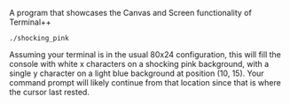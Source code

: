 A program that showcases the Canvas and Screen functionality of Terminal++

    ./shocking_pink

Assuming your terminal is in the usual 80x24 configuration, this will fill the console
with white x characters on a shocking pink background, with a single y character on a
light blue background at position (10, 15).  Your command prompt will likely continue
from that location since that is where the cursor last rested.
